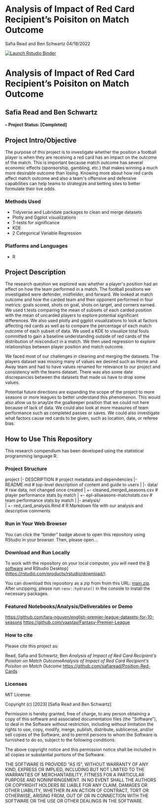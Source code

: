 Analysis of Impact of Red Card Recipient’s Poisiton on Match Outcome
================
Safia Read and Ben Schwartz
04/18/2022

<!-- README.md is generated from README.Rmd. Please edit that file -->
<!-- badges: start -->

[![Launch Rstudio
Binder](http://mybinder.org/badge_logo.svg)](https://mybinder.org/v2/gh/safiaread/Position-Red-Cards/main?urlpath=rstudio)
<!-- badges: end -->

# Analysis of Impact of Red Card Recipient’s Poisiton on Match Outcome

## Safia Read and Ben Schwartz

#### – Project Status: \[Completed\]

## Project Intro/Objective

The purpose of this project is to investigate whether the position a football player is when they are receiving a red card has an impact on the outcome of the match. This is important because match outcome has several economic effects (sponsorship, gambling, etc.) that makes winning a much more desirable outcome than losing. Knowing more about how red cards affect match outcome and also a team's offensive and defensive capabilities can help teams to strategize and betting sites to better formulate their live odds. 

### Methods Used

- Tidyverse and Lubridate packages to clean and merge datasets
- Plotly and Ggplot visualizations
- T-tests for significance
- KDE
- 2 Categorical Variable Regression

### Platforms and Languages

- R

## Project Description

The research question we explored was whether a player's position had an effect on how the team performed in a match. The football positions we investigated were defender, midfielder, and forward. We looked at match outcome and how the carded team and their opponent performed in four metrics: goals scored, shots on goal, shots on target, and corners earned. We used t.tests comparing the mean of subsets of each carded position with the mean of uncarded players to explore potential significant differences. We also used plotly and ggplot visualizations to look at factors affecting red cards as well as to compare the percentage of each match outcome of each subset of data. We used a KDE to visualize total fouls committed to gain a baseline understanding outside of red cards of the distribution of misconduct in a match. We then used regression to explore relationships between player position and match outcome. 

We faced most of our challenges in cleaning and merging the datasets. The players dataset was missing many of values we desired such as Home and Away team and had to have values renamed for relevance to our project and consistency with the teams dataset. There was also some date discrepancies between the datasets that made us have to drop some values. 

Potential future directions are expanding the scope of the project to more seasons or more leagues to better understand this phenomenon. This would also allow us to anaylze the goalkeeper position that we could not here because of lack of data. We could also look at more measures of team performance such as completed passes or saves. We could also investigate what factors cause red cards to be given, such as location, date, or referee bias.

## How to Use This Repository

This research compendium has been developed using the statistical
programming language R.

### Project Structure

project
|- DESCRIPTION          # project metadata and dependencies 
|- README.md            # top-level description of content and guide to users
|
|- data/                # raw data, not changed once created
|  +- cleaned_merged_seasons.csv      # player performance stats by match
|  +- epl-allseasons-matchstats.csv      # team performance stats by match 
|
|- analysis/           
|  +- red_card_analysis.Rmd   # R Markdown file with our analysis and descriptive comments

### Run in Your Web Browser

You can click the “binder” badge above to open this repository using
RStudio in your browser. Then, please open…

### Download and Run Locally

To work with the repository on your local computer, you will need the [R
software](https://cloud.r-project.org/) and RStudio
Desktop\](<https://rstudio.com/products/rstudio/download/>).

You can download this repository as a zip from from this URL:
[main.zip](/archive/main.zip). After unzipping, please run
`renv::hydrate()` in the console to install the necessary packages.

### Featured Notebooks/Analysis/Deliverables or Demo
https://github.com/tara-nguyen/english-premier-league-datasets-for-10-seasons
https://github.com/vaastav/Fantasy-Premier-League

### How to cite

Please cite this project as:

Read, Safia and Schwartz, Ben *Analysis of Impact of Red Card Recipient's Poisiton on Match OutcomeAnalysis of Impact of Red Card Recipient's Poisiton on Match Outcome* https://github.com/safiaread/Position-Red-Cards

### Licenses

MIT License

Copyright (c) [2023] [Safia Read and Ben Schwartz]

Permission is hereby granted, free of charge, to any person obtaining a copy
of this software and associated documentation files (the "Software"), to deal
in the Software without restriction, including without limitation the rights
to use, copy, modify, merge, publish, distribute, sublicense, and/or sell
copies of the Software, and to permit persons to whom the Software is
furnished to do so, subject to the following conditions:

The above copyright notice and this permission notice shall be included in all
copies or substantial portions of the Software.

THE SOFTWARE IS PROVIDED "AS IS", WITHOUT WARRANTY OF ANY KIND, EXPRESS OR
IMPLIED, INCLUDING BUT NOT LIMITED TO THE WARRANTIES OF MERCHANTABILITY,
FITNESS FOR A PARTICULAR PURPOSE AND NONINFRINGEMENT. IN NO EVENT SHALL THE
AUTHORS OR COPYRIGHT HOLDERS BE LIABLE FOR ANY CLAIM, DAMAGES OR OTHER
LIABILITY, WHETHER IN AN ACTION OF CONTRACT, TORT OR OTHERWISE, ARISING FROM,
OUT OF OR IN CONNECTION WITH THE SOFTWARE OR THE USE OR OTHER DEALINGS IN THE
SOFTWARE.
